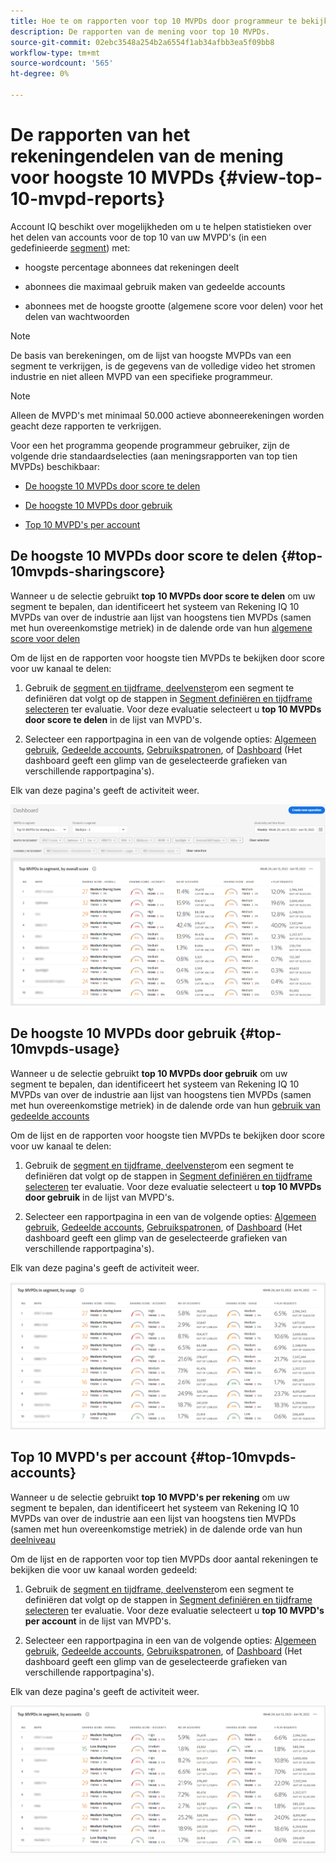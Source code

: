 ```yaml
---
title: Hoe te om rapporten voor top 10 MVPDs door programmeur te bekijken.
description: De rapporten van de mening voor top 10 MVPDs.
source-git-commit: 02ebc3548a254b2a6554f1ab34afbb3ea5f09bb8
workflow-type: tm+mt
source-wordcount: '565'
ht-degree: 0%

---
```


# De rapporten van het rekeningendelen van de mening voor hoogste 10 MVPDs <!--and Programmers--> {#view-top-10-mvpd-reports}

Account IQ beschikt over mogelijkheden om u te helpen statistieken over het delen van accounts voor de top 10 van uw MVPD&#39;s (in een gedefinieerde [segment](/help/AccountIQ/product-concepts.md#segmet-def)) met:

* hoogste percentage abonnees dat rekeningen deelt

* abonnees die maximaal gebruik maken van gedeelde accounts

* abonnees met de hoogste grootte (algemene score voor delen) voor het delen van wachtwoorden

>[!NOTE]
>
>De basis van berekeningen, om de lijst van hoogste MVPDs van een segment te verkrijgen, is de gegevens van de volledige video het stromen industrie en niet alleen MVPD van een specifieke programmeur.

>[!NOTE]
>
>Alleen de MVPD&#39;s met minimaal 50.000 actieve abonneerekeningen worden geacht deze rapporten te verkrijgen.

Voor een het programma geopende programmeur gebruiker, zijn de volgende drie standaardselecties (aan meningsrapporten van top tien MVPDs) beschikbaar:

* [De hoogste 10 MVPDs door score te delen](#top-10mvpds-sharingscore)

* [De hoogste 10 MVPDs door gebruik](#top-10mvpds-usage)

* [Top 10 MVPD&#39;s per account](#top-10mvpds-accounts)

## De hoogste 10 MVPDs door score te delen {#top-10mvpds-sharingscore}

Wanneer u de selectie gebruikt **top 10 MVPDs door score te delen** om uw segment te bepalen, dan identificeert het systeem van Rekening IQ 10 MVPDs van over de industrie aan lijst van hoogstens tien MVPDs (samen met hun overeenkomstige metriek) in de dalende orde van hun [algemene score voor delen](/help/AccountIQ/product-concepts.md#overall-sharing-score)

Om de lijst en de rapporten voor hoogste tien MVPDs te bekijken door score voor uw kanaal te delen:

1. Gebruik de [segment en tijdframe, deelvenster](/help/AccountIQ/segments-timeframe.md)om een segment te definiëren dat volgt op de stappen in [Segment definiëren en tijdframe selecteren](/help/AccountIQ/howto-select-segment-timeframe.md) ter evaluatie. Voor deze evaluatie selecteert u **top 10 MVPDs door score te delen** in de lijst van MVPD&#39;s.

1. Selecteer een rapportpagina in een van de volgende opties: [Algemeen gebruik](/help/AccountIQ/general-usage-reports.md), [Gedeelde accounts](/help/AccountIQ/shared-acc-reports.md), [Gebruikspatronen](/help/AccountIQ/usage-patterns.md), of [Dashboard](/help/AccountIQ/dashboard.md) (Het dashboard geeft een glimp van de geselecteerde grafieken van verschillende rapportpagina&#39;s).

Elk van deze pagina&#39;s geeft de activiteit weer.

![](assets/top-ten-mvpds-overallscore.png)

## De hoogste 10 MVPDs door gebruik {#top-10mvpds-usage}

Wanneer u de selectie gebruikt **top 10 MVPDs door gebruik** om uw segment te bepalen, dan identificeert het systeem van Rekening IQ 10 MVPDs van over de industrie aan lijst van hoogstens tien MVPDs (samen met hun overeenkomstige metriek) in de dalende orde van hun [gebruik van gedeelde accounts](/help/AccountIQ/product-concepts.md)

Om de lijst en de rapporten voor hoogste tien MVPDs te bekijken door score voor uw kanaal te delen:

1. Gebruik de [segment en tijdframe, deelvenster](/help/AccountIQ/segments-timeframe.md)om een segment te definiëren dat volgt op de stappen in [Segment definiëren en tijdframe selecteren](/help/AccountIQ/howto-select-segment-timeframe.md) ter evaluatie. Voor deze evaluatie selecteert u **top 10 MVPDs door gebruik** in de lijst van MVPD&#39;s.

1. Selecteer een rapportpagina in een van de volgende opties: [Algemeen gebruik](/help/AccountIQ/general-usage-reports.md), [Gedeelde accounts](/help/AccountIQ/shared-acc-reports.md), [Gebruikspatronen](/help/AccountIQ/usage-patterns.md), of [Dashboard](/help/AccountIQ/dashboard.md) (Het dashboard geeft een glimp van de geselecteerde grafieken van verschillende rapportpagina&#39;s).

Elk van deze pagina&#39;s geeft de activiteit weer.

![](assets/top-ten-mvpds-usage.png)

## Top 10 MVPD&#39;s per account {#top-10mvpds-accounts}

Wanneer u de selectie gebruikt **top 10 MVPD&#39;s per rekening** om uw segment te bepalen, dan identificeert het systeem van Rekening IQ 10 MVPDs van over de industrie aan een lijst van hoogstens tien MVPDs (samen met hun overeenkomstige metriek) in de dalende orde van hun [deelniveau](/help/AccountIQ/product-concepts.md)

Om de lijst en de rapporten voor top tien MVPDs door aantal rekeningen te bekijken die voor uw kanaal worden gedeeld:

1. Gebruik de [segment en tijdframe, deelvenster](/help/AccountIQ/segments-timeframe.md)om een segment te definiëren dat volgt op de stappen in [Segment definiëren en tijdframe selecteren](/help/AccountIQ/howto-select-segment-timeframe.md) ter evaluatie. Voor deze evaluatie selecteert u **top 10 MVPD&#39;s per account** in de lijst van MVPD&#39;s.

1. Selecteer een rapportpagina in een van de volgende opties: [Algemeen gebruik](/help/AccountIQ/general-usage-reports.md), [Gedeelde accounts](/help/AccountIQ/shared-acc-reports.md), [Gebruikspatronen](/help/AccountIQ/usage-patterns.md), of [Dashboard](/help/AccountIQ/dashboard.md) (Het dashboard geeft een glimp van de geselecteerde grafieken van verschillende rapportpagina&#39;s).

Elk van deze pagina&#39;s geeft de activiteit weer.

![](assets/top-ten-mvpds-accounts.png)

